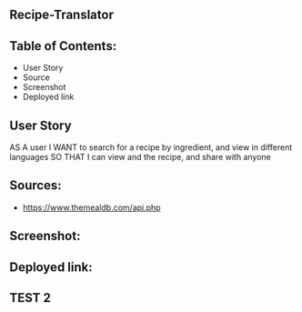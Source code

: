 ## Recipe-Translator

## Table of Contents:

- User Story
- Source
- Screenshot
- Deployed link

## User Story

AS A user
I WANT to search for a recipe by ingredient, and view in different languages
SO THAT I can view and the recipe, and share with anyone

## Sources:

- https://www.themealdb.com/api.php


## Screenshot:


## Deployed link:



## TEST 2